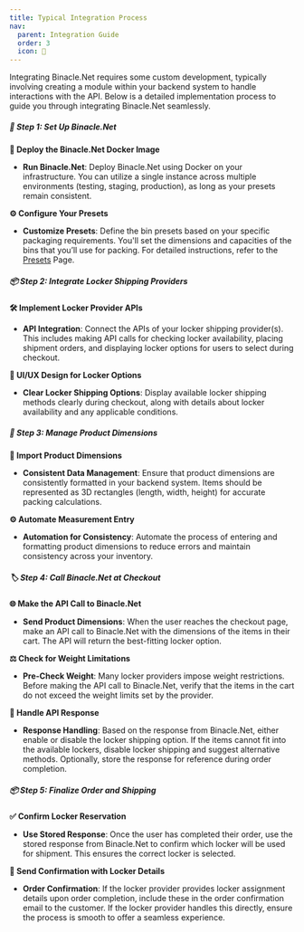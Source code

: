 ```yaml
---
title: Typical Integration Process
nav:
  parent: Integration Guide
  order: 3
  icon: 🌟
---
```


Integrating Binacle.Net requires some custom development, typically involving creating a module within your backend system to handle interactions with the API. Below is a detailed implementation process to guide you through integrating Binacle.Net seamlessly.



##### 🔧 Step 1: Set Up Binacle.Net

**🚀 Deploy the Binacle.Net Docker Image**
- **Run Binacle.Net**: Deploy Binacle.Net using Docker on your infrastructure. You can utilize a single instance across multiple environments (testing, staging, production), as long as your presets remain consistent.

**⚙️ Configure Your Presets**
- **Customize Presets**: Define the bin presets based on your specific packaging requirements. You'll set the dimensions and capacities of the bins that you’ll use for packing. For detailed instructions, refer to the [Presets](Configuration-‐-Core-‐-Presets) Page.


##### 📦 Step 2: Integrate Locker Shipping Providers

**🛠️ Implement Locker Provider APIs**
- **API Integration**: Connect the APIs of your locker shipping provider(s). This includes making API calls for checking locker availability, placing shipment orders, and displaying locker options for users to select during checkout.

**🎨 UI/UX Design for Locker Options**
- **Clear Locker Shipping Options**: Display available locker shipping methods clearly during checkout, along with details about locker availability and any applicable conditions.

##### 📏 Step 3: Manage Product Dimensions

**📝 Import Product Dimensions**
- **Consistent Data Management**: Ensure that product dimensions are consistently formatted in your backend system. Items should be represented as 3D rectangles (length, width, height) for accurate packing calculations.

**⚙️ Automate Measurement Entry**
- **Automation for Consistency**: Automate the process of entering and formatting product dimensions to reduce errors and maintain consistency across your inventory.

##### 🏷️ Step 4: Call Binacle.Net at Checkout

**🌐 Make the API Call to Binacle.Net**
- **Send Product Dimensions**: When the user reaches the checkout page, make an API call to Binacle.Net with the dimensions of the items in their cart. The API will return the best-fitting locker option.

**⚖️ Check for Weight Limitations**
- **Pre-Check Weight**: Many locker providers impose weight restrictions. Before making the API call to Binacle.Net, verify that the items in the cart do not exceed the weight limits set by the provider.

**🧩 Handle API Response**
- **Response Handling**: Based on the response from Binacle.Net, either enable or disable the locker shipping option. If the items cannot fit into the available lockers, disable locker shipping and suggest alternative methods. Optionally, store the response for reference during order completion.


##### 📦 Step 5: Finalize Order and Shipping

**✅ Confirm Locker Reservation**
- **Use Stored Response**: Once the user has completed their order, use the stored response from Binacle.Net to confirm which locker will be used for shipment. This ensures the correct locker is selected.

**📧 Send Confirmation with Locker Details**
- **Order Confirmation**: If the locker provider provides locker assignment details upon order completion, include these in the order confirmation email to the customer. If the locker provider handles this directly, ensure the process is smooth to offer a seamless experience.